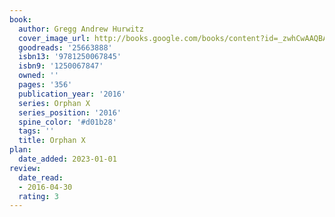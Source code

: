 ```yaml
---
book:
  author: Gregg Andrew Hurwitz
  cover_image_url: http://books.google.com/books/content?id=_zwhCwAAQBAJ&printsec=frontcover&img=1&zoom=1&edge=curl&source=gbs_api
  goodreads: '25663888'
  isbn13: '9781250067845'
  isbn9: '1250067847'
  owned: ''
  pages: '356'
  publication_year: '2016'
  series: Orphan X
  series_position: '2016'
  spine_color: '#d01b28'
  tags: ''
  title: Orphan X
plan:
  date_added: 2023-01-01
review:
  date_read:
  - 2016-04-30
  rating: 3
---
```

